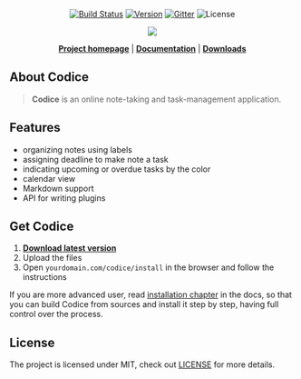 <p align="center">
<a href="https://travis-ci.org/getcodice/codice"><img src="https://travis-ci.org/getcodice/codice.svg?branch=master" alt="Build Status"></a>
<a href="https://github.com/getcodice/codice/releases"><img src="https://img.shields.io/badge/version-v0.5.0-blue.svg" alt="Version"></a>
<a href="https://gitter.im/getcodice"><img src="https://img.shields.io/gitter/room/getcodice/placeholder.svg" alt="Gitter"></a>
<img src="https://img.shields.io/badge/license-MIT-3E8072.svg" alt="License">
</p>

<p align="center"><a href="http://codice.eu" target="_blank"><img src="https://codice.eu/assets/images/screenshot.png"></a></p>

<p align="center">
<strong><a href="http://codice.eu">Project homepage</a></strong> | 
<strong><a href="http://codice.eu/docs">Documentation</a></strong> |
<strong><a href="https://github.com/getcodice/codice/releases">Downloads</a></strong>
</p>

## About Codice
> **Codice** is an online note-taking and task-management application.

## Features
- organizing notes using labels
- assigning deadline to make note a task
- indicating upcoming or overdue tasks by the color
- calendar view
- Markdown support
- API for writing plugins

## Get Codice
1. **[Download latest version](https://github.com/getcodice/codice/releases)**
2. Upload the files
3. Open `yourdomain.com/codice/install` in the browser and follow the instructions

If you are more advanced user, read [installation chapter](http://codice.eu/docs) in
the docs, so that you can build Codice from sources and install it step by step, having
full control over the process.

## License
The project is licensed under MIT, check out [LICENSE](LICENSE.md) for more details.
